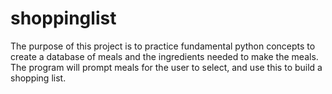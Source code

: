 # shoppinglist

The purpose of this project is to practice fundamental python concepts to create a database of meals and the ingredients needed to make the meals. The program will prompt meals for the user to select, and use this to build a shopping list. 
